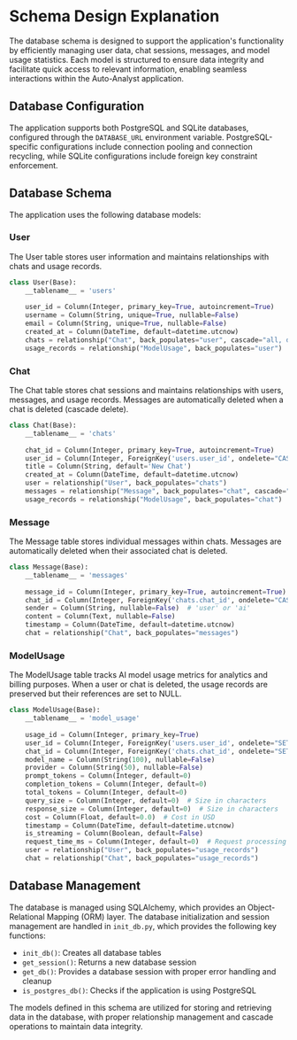 # Schema Design Explanation

The database schema is designed to support the application's functionality by efficiently managing user data, chat sessions, messages, and model usage statistics. Each model is structured to ensure data integrity and facilitate quick access to relevant information, enabling seamless interactions within the Auto-Analyst application.

## Database Configuration

The application supports both PostgreSQL and SQLite databases, configured through the `DATABASE_URL` environment variable. PostgreSQL-specific configurations include connection pooling and connection recycling, while SQLite configurations include foreign key constraint enforcement.

## Database Schema

The application uses the following database models:

### User
The User table stores user information and maintains relationships with chats and usage records.

```python
class User(Base):
    __tablename__ = 'users'
    
    user_id = Column(Integer, primary_key=True, autoincrement=True)
    username = Column(String, unique=True, nullable=False)
    email = Column(String, unique=True, nullable=False)
    created_at = Column(DateTime, default=datetime.utcnow)
    chats = relationship("Chat", back_populates="user", cascade="all, delete-orphan")
    usage_records = relationship("ModelUsage", back_populates="user")
```

### Chat
The Chat table stores chat sessions and maintains relationships with users, messages, and usage records. Messages are automatically deleted when a chat is deleted (cascade delete).

```python
class Chat(Base):
    __tablename__ = 'chats'
    
    chat_id = Column(Integer, primary_key=True, autoincrement=True)
    user_id = Column(Integer, ForeignKey('users.user_id', ondelete="CASCADE"), nullable=True)
    title = Column(String, default='New Chat')
    created_at = Column(DateTime, default=datetime.utcnow)
    user = relationship("User", back_populates="chats")
    messages = relationship("Message", back_populates="chat", cascade="all, delete-orphan")
    usage_records = relationship("ModelUsage", back_populates="chat")
```

### Message
The Message table stores individual messages within chats. Messages are automatically deleted when their associated chat is deleted.

```python
class Message(Base):
    __tablename__ = 'messages'
    
    message_id = Column(Integer, primary_key=True, autoincrement=True)
    chat_id = Column(Integer, ForeignKey('chats.chat_id', ondelete="CASCADE"), nullable=False)
    sender = Column(String, nullable=False)  # 'user' or 'ai'
    content = Column(Text, nullable=False)
    timestamp = Column(DateTime, default=datetime.utcnow)
    chat = relationship("Chat", back_populates="messages")
```

### ModelUsage
The ModelUsage table tracks AI model usage metrics for analytics and billing purposes. When a user or chat is deleted, the usage records are preserved but their references are set to NULL.

```python
class ModelUsage(Base):
    __tablename__ = 'model_usage'
    
    usage_id = Column(Integer, primary_key=True)
    user_id = Column(Integer, ForeignKey('users.user_id', ondelete="SET NULL"), nullable=True)
    chat_id = Column(Integer, ForeignKey('chats.chat_id', ondelete="SET NULL"), nullable=True)
    model_name = Column(String(100), nullable=False)
    provider = Column(String(50), nullable=False)
    prompt_tokens = Column(Integer, default=0)
    completion_tokens = Column(Integer, default=0)
    total_tokens = Column(Integer, default=0)
    query_size = Column(Integer, default=0)  # Size in characters
    response_size = Column(Integer, default=0)  # Size in characters
    cost = Column(Float, default=0.0)  # Cost in USD
    timestamp = Column(DateTime, default=datetime.utcnow)
    is_streaming = Column(Boolean, default=False)
    request_time_ms = Column(Integer, default=0)  # Request processing time in milliseconds
    user = relationship("User", back_populates="usage_records")
    chat = relationship("Chat", back_populates="usage_records")
```

## Database Management

The database is managed using SQLAlchemy, which provides an Object-Relational Mapping (ORM) layer. The database initialization and session management are handled in `init_db.py`, which provides the following key functions:

- `init_db()`: Creates all database tables
- `get_session()`: Returns a new database session
- `get_db()`: Provides a database session with proper error handling and cleanup
- `is_postgres_db()`: Checks if the application is using PostgreSQL

The models defined in this schema are utilized for storing and retrieving data in the database, with proper relationship management and cascade operations to maintain data integrity.
